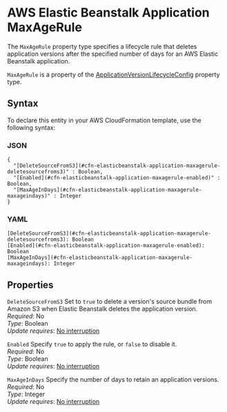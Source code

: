 # AWS Elastic Beanstalk Application MaxAgeRule<a name="aws-properties-elasticbeanstalk-application-maxagerule"></a>

<a name="aws-properties-elasticbeanstalk-application-maxagerule-description"></a>The `MaxAgeRule` property type specifies a lifecycle rule that deletes application versions after the specified number of days for an AWS Elastic Beanstalk application\.

<a name="aws-properties-elasticbeanstalk-application-maxagerule-inheritance"></a> `MaxAgeRule` is a property of the [ApplicationVersionLifecycleConfig](aws-properties-elasticbeanstalk-application-applicationversionlifecycleconfig.md) property type\. 

## Syntax<a name="aws-properties-elasticbeanstalk-application-maxagerule-syntax"></a>

To declare this entity in your AWS CloudFormation template, use the following syntax:

### JSON<a name="aws-properties-elasticbeanstalk-application-maxagerule-syntax.json"></a>

```
{
  "[DeleteSourceFromS3](#cfn-elasticbeanstalk-application-maxagerule-deletesourcefroms3)" : Boolean,
  "[Enabled](#cfn-elasticbeanstalk-application-maxagerule-enabled)" : Boolean,
  "[MaxAgeInDays](#cfn-elasticbeanstalk-application-maxagerule-maxageindays)" : Integer
}
```

### YAML<a name="aws-properties-elasticbeanstalk-application-maxagerule-syntax.yaml"></a>

```
[DeleteSourceFromS3](#cfn-elasticbeanstalk-application-maxagerule-deletesourcefroms3): Boolean
[Enabled](#cfn-elasticbeanstalk-application-maxagerule-enabled): Boolean
[MaxAgeInDays](#cfn-elasticbeanstalk-application-maxagerule-maxageindays): Integer
```

## Properties<a name="aws-properties-elasticbeanstalk-application-maxagerule-properties"></a>

`DeleteSourceFromS3`  <a name="cfn-elasticbeanstalk-application-maxagerule-deletesourcefroms3"></a>
Set to `true` to delete a version's source bundle from Amazon S3 when Elastic Beanstalk deletes the application version\.  
 *Required*: No  
 *Type*: Boolean  
 *Update requires*: [No interruption](using-cfn-updating-stacks-update-behaviors.md#update-no-interrupt) 

`Enabled`  <a name="cfn-elasticbeanstalk-application-maxagerule-enabled"></a>
Specify `true` to apply the rule, or `false` to disable it\.  
 *Required*: No  
 *Type*: Boolean  
 *Update requires*: [No interruption](using-cfn-updating-stacks-update-behaviors.md#update-no-interrupt) 

`MaxAgeInDays`  <a name="cfn-elasticbeanstalk-application-maxagerule-maxageindays"></a>
Specify the number of days to retain an application versions\.  
 *Required*: No  
 *Type*: Integer  
 *Update requires*: [No interruption](using-cfn-updating-stacks-update-behaviors.md#update-no-interrupt) 